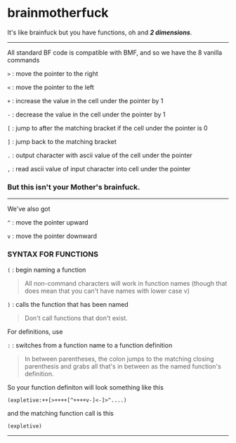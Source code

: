 # brainmotherfuck

It's like brainfuck but you have functions, oh and **_2 dimensions_**.

---

All standard BF code is compatible with BMF, and so we have the 8 vanilla commands

`>` : move the pointer to the right

`<` : move the pointer to the left

`+` : increase the value in the cell under the pointer by 1

`-` : decrease the value in the cell under the pointer by 1 <!-- NEGATIVITY IS LEGAL -->

`[` : jump to after the matching bracket if the cell under the pointer is 0

`]` : jump back to the matching bracket

`.` : output character with ascii value of the cell under the pointer

`,` : read ascii value of input character into cell under the pointer


### But this isn't your Mother's brainfuck.
---

We've also got

`^` : move the pointer upward <!-- OFF OF THE PLANE OF REALITY -->

`v` : move the pointer downward <!-- INTO THE DEPTHS OF ALL POSSIBILITY -->

### SYNTAX FOR FUNCTIONS

`(` : begin naming a function 

> All non-command characters will work in function names (though that does mean that you can't have names with lower case v) <!-- BRAINFUCK DOESN'T KNOW HOW TO LOVE -->

`)` : calls the function that has been named

> Don't call functions that don't exist. <!-- BRAINFUCK HAS NO IMAGINATION -->

For definitions, use

`:` : switches from a function name to a function definition

> In between parentheses, the colon jumps to the matching closing parenthesis and grabs all that's in between as the named function's definition.

So your function definiton will look something like this

`(expletive:++[>++++[^++++v-]<-]>^....)`

and the matching function call is this

`(expletive)`

---
<!-- `#` : debug command that displays the current [x y] position and the value in the cell -->
